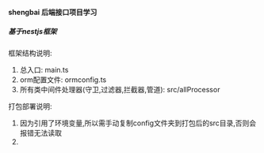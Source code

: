 #### shengbai 后端接口项目学习
##### 基于nestjs框架

框架结构说明:
1. 总入口: main.ts
2. orm配置文件: ormconfig.ts
3. 所有类中间件处理器(守卫,过滤器,拦截器,管道): src/allProcessor


打包部署说明:
1. 因为引用了环境变量,所以需手动复制config文件夹到打包后的src目录,否则会报错无法读取
2. 
